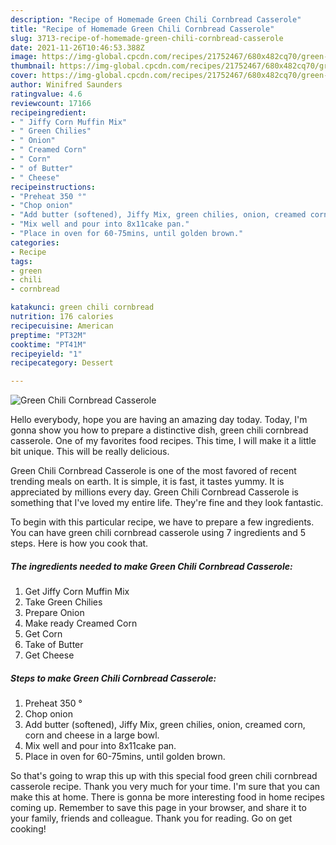 ```yaml
---
description: "Recipe of Homemade Green Chili Cornbread Casserole"
title: "Recipe of Homemade Green Chili Cornbread Casserole"
slug: 3713-recipe-of-homemade-green-chili-cornbread-casserole
date: 2021-11-26T10:46:53.388Z
image: https://img-global.cpcdn.com/recipes/21752467/680x482cq70/green-chili-cornbread-casserole-recipe-main-photo.jpg
thumbnail: https://img-global.cpcdn.com/recipes/21752467/680x482cq70/green-chili-cornbread-casserole-recipe-main-photo.jpg
cover: https://img-global.cpcdn.com/recipes/21752467/680x482cq70/green-chili-cornbread-casserole-recipe-main-photo.jpg
author: Winifred Saunders
ratingvalue: 4.6
reviewcount: 17166
recipeingredient:
- " Jiffy Corn Muffin Mix"
- " Green Chilies"
- " Onion"
- " Creamed Corn"
- " Corn"
- " of Butter"
- " Cheese"
recipeinstructions:
- "Preheat 350 °"
- "Chop onion"
- "Add butter (softened), Jiffy Mix, green chilies, onion, creamed corn, corn and cheese in a large bowl."
- "Mix well and pour into 8x11cake pan."
- "Place in oven for 60-75mins, until golden brown."
categories:
- Recipe
tags:
- green
- chili
- cornbread

katakunci: green chili cornbread 
nutrition: 176 calories
recipecuisine: American
preptime: "PT32M"
cooktime: "PT41M"
recipeyield: "1"
recipecategory: Dessert

---
```



![Green Chili Cornbread Casserole](https://img-global.cpcdn.com/recipes/21752467/680x482cq70/green-chili-cornbread-casserole-recipe-main-photo.jpg)

Hello everybody, hope you are having an amazing day today. Today, I'm gonna show you how to prepare a distinctive dish, green chili cornbread casserole. One of my favorites food recipes. This time, I will make it a little bit unique. This will be really delicious.

Green Chili Cornbread Casserole is one of the most favored of recent trending meals on earth. It is simple, it is fast, it tastes yummy. It is appreciated by millions every day. Green Chili Cornbread Casserole is something that I've loved my entire life. They're fine and they look fantastic.




To begin with this particular recipe, we have to prepare a few ingredients. You can have green chili cornbread casserole using 7 ingredients and 5 steps. Here is how you cook that.

<!--inarticleads1-->

##### The ingredients needed to make Green Chili Cornbread Casserole:

1. Get  Jiffy Corn Muffin Mix
1. Take  Green Chilies
1. Prepare  Onion
1. Make ready  Creamed Corn
1. Get  Corn
1. Take  of Butter
1. Get  Cheese




<!--inarticleads2-->

##### Steps to make Green Chili Cornbread Casserole:

1. Preheat 350 °
1. Chop onion
1. Add butter (softened), Jiffy Mix, green chilies, onion, creamed corn, corn and cheese in a large bowl.
1. Mix well and pour into 8x11cake pan.
1. Place in oven for 60-75mins, until golden brown.




So that's going to wrap this up with this special food green chili cornbread casserole recipe. Thank you very much for your time. I'm sure that you can make this at home. There is gonna be more interesting food in home recipes coming up. Remember to save this page in your browser, and share it to your family, friends and colleague. Thank you for reading. Go on get cooking!

